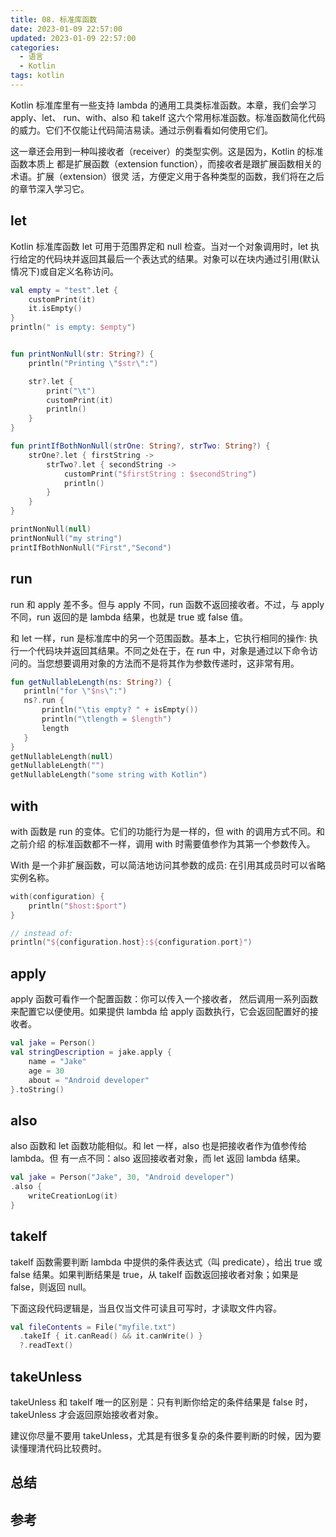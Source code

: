```yaml
---
title: 08. 标准库函数
date: 2023-01-09 22:57:00
updated: 2023-01-09 22:57:00
categories:
  - 语言
  - Kotlin
tags: kotlin
---
```


Kotlin 标准库里有一些支持 lambda 的通用工具类标准函数。本章，我们会学习 apply、let、 run、with、also 和 takeIf 这六个常用标准函数。标准函数简化代码的威力。它们不仅能让代码简洁易读。通过示例看看如何使用它们。

这一章还会用到一种叫接收者（receiver）的类型实例。这是因为，Kotlin 的标准函数本质上 都是扩展函数（extension function），而接收者是跟扩展函数相关的术语。扩展（extension）很灵 活，方便定义用于各种类型的函数，我们将在之后的章节深入学习它。

## let

Kotlin 标准库函数 let 可用于范围界定和 null 检查。当对一个对象调用时，let 执行给定的代码块并返回其最后一个表达式的结果。对象可以在块内通过引用(默认情况下)或自定义名称访问。

<!-- more -->

```kotlin
val empty = "test".let {
    customPrint(it)
    it.isEmpty()
}
println(" is empty: $empty")


fun printNonNull(str: String?) {
    println("Printing \"$str\":")

    str?.let {
        print("\t")
        customPrint(it)
        println()
    }
}

fun printIfBothNonNull(strOne: String?, strTwo: String?) {
    strOne?.let { firstString ->
        strTwo?.let { secondString ->
            customPrint("$firstString : $secondString")
            println()
        }
    }
}

printNonNull(null)
printNonNull("my string")
printIfBothNonNull("First","Second")
```

## run

run 和 apply 差不多。但与 apply 不同，run 函数不返回接收者。不过，与 apply 不同，run 返回的是 lambda 结果，也就是 true 或 false 值。

和 let 一样，run 是标准库中的另一个范围函数。基本上，它执行相同的操作: 执行一个代码块并返回其结果。不同之处在于，在 run 中，对象是通过以下命令访问的。当您想要调用对象的方法而不是将其作为参数传递时，这非常有用。

 ```kotlin
fun getNullableLength(ns: String?) {
    println("for \"$ns\":")
    ns?.run {
        println("\tis empty? " + isEmpty())
        println("\tlength = $length")
        length
    }
}
getNullableLength(null)
getNullableLength("")
getNullableLength("some string with Kotlin")
```

## with

with 函数是 run 的变体。它们的功能行为是一样的，但 with 的调用方式不同。和之前介绍 的标准函数都不一样，调用 with 时需要值参作为其第一个参数传入。

With 是一个非扩展函数，可以简洁地访问其参数的成员: 在引用其成员时可以省略实例名称。

```kotlin
with(configuration) {
    println("$host:$port")
}

// instead of:
println("${configuration.host}:${configuration.port}")
```

## apply

apply 函数可看作一个配置函数：你可以传入一个接收者， 然后调用一系列函数来配置它以便使用。如果提供 lambda 给 apply 函数执行，它会返回配置好的接收者。

```kotlin
val jake = Person()
val stringDescription = jake.apply {
    name = "Jake"
    age = 30
    about = "Android developer"
}.toString()
```

## also

also 函数和 let 函数功能相似。和 let 一样，also 也是把接收者作为值参传给 lambda。但 有一点不同：also 返回接收者对象，而 let 返回 lambda 结果。

```kotlin
val jake = Person("Jake", 30, "Android developer")
.also {
    writeCreationLog(it)
}
```

## takeIf

takeIf 函数需要判断 lambda 中提供的条件表达式（叫 predicate），给出 true 或 false 结果。如果判断结果是 true，从 takeIf 函数返回接收者对象；如果是 false，则返回 null。

下面这段代码逻辑是，当且仅当文件可读且可写时，才读取文件内容。

```kotlin
val fileContents = File("myfile.txt")
  .takeIf { it.canRead() && it.canWrite() }
  ?.readText()
```

## takeUnless

takeUnless 和 takeIf 唯一的区别是：只有判断你给定的条件结果是 false 时， takeUnless 才会返回原始接收者对象。

建议你尽量不要用 takeUnless，尤其是有很多复杂的条件要判断的时候，因为要读懂理清代码比较费时。

## 总结

## 参考
